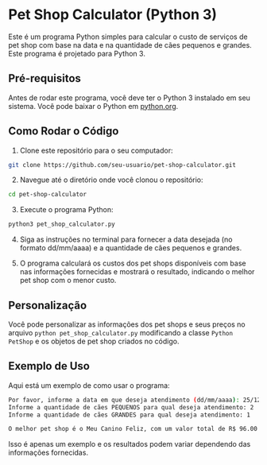 # Pet Shop Calculator (Python 3)

Este é um programa Python simples para calcular o custo de serviços de pet shop com base na data e na quantidade de cães pequenos e grandes. Este programa é projetado para Python 3.

## Pré-requisitos

Antes de rodar este programa, você deve ter o Python 3 instalado em seu sistema. Você pode baixar o Python em [python.org](https://www.python.org/downloads/).

## Como Rodar o Código

1. Clone este repositório para o seu computador:

```bash
git clone https://github.com/seu-usuario/pet-shop-calculator.git
```
2. Navegue até o diretório onde você clonou o repositório:
```bash
cd pet-shop-calculator
```
3. Execute o programa Python:
   
```bash
python3 pet_shop_calculator.py
```

4. Siga as instruções no terminal para fornecer a data desejada (no formato dd/mm/aaaa) e a quantidade de cães pequenos e grandes.

5. O programa calculará os custos dos pet shops disponíveis com base nas informações fornecidas e mostrará o resultado, indicando o melhor pet shop com o menor custo.

## Personalização
Você pode personalizar as informações dos pet shops e seus preços no arquivo ```python pet_shop_calculator.py``` modificando a classe ```Python PetShop``` e os objetos de pet shop criados no código.

## Exemplo de Uso
Aqui está um exemplo de como usar o programa:

```bash
Por favor, informe a data em que deseja atendimento (dd/mm/aaaa): 25/12/2023
Informe a quantidade de cães PEQUENOS para qual deseja atendimento: 2
Informe a quantidade de cães GRANDES para qual deseja atendimento: 1

O melhor pet shop é o Meu Canino Feliz, com um valor total de R$ 96.00.
```

Isso é apenas um exemplo e os resultados podem variar dependendo das informações fornecidas.
